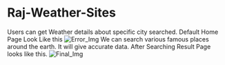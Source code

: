 # Raj-Weather-Sites
Users can get Weather details about specific city searched. Default Home Page Look Like this
![Error_Img](https://github.com/USUDR2604/Raj-Weather-Sites/assets/83548184/88e04836-f5cd-45b9-953f-26757e1512d0)
We can search various famous places around the earth. 
It will give accurate data.
After Searching Result Page looks like this.
![Final_Img](https://github.com/USUDR2604/Raj-Weather-Sites/assets/83548184/2b2d303b-0e54-48dd-9b10-00b1d1609b51)
